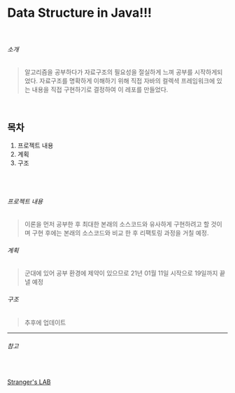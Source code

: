 Data Structure in Java!!!
==========================
<br/>

###### 소개
> 알고리즘을 공부하다가 자료구조의 필요성을 절실하게 느껴 공부를 시작하게되었다.
> 자료구조를 명확하게 이해하기 위해 직접 자바의 컬렉셕 프레임워크에 있는 내용을 직접 구현하기로 결정하여 이 레포를 만들었다.
<br/>

목차
----

1. 프로젝트 내용
2. 계획
3. 구조

<br/>
<br/>

###### 프로젝트 내용
> 이론을 먼저 공부한 후 최대한 본래의 소스코드와 유사하게 구현하려고 할 것이며
> 구현 후에는 본래의 소스코드와 비교 한 후 리팩토링 과정을 거칠 예정.

###### 계획
> 군대에 있어 공부 환경에 제약이 있으므로 21년 01월 11일 시작으로 19일까지 끝낼 예정

###### 구조
> 추후에 업데이트

***

###### 참고

<br/>

[Stranger's LAB](https://st-lab.tistory.com/category/자료구조/Java)

